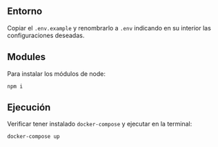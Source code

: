 ## Entorno
Copiar el `.env.example` y renombrarlo a `.env` indicando en su interior las configuraciones deseadas.
## Modules
Para instalar los módulos de node:
```
npm i
```
## Ejecución
Verificar tener instalado `docker-compose` y ejecutar en la terminal:
```
docker-compose up
```